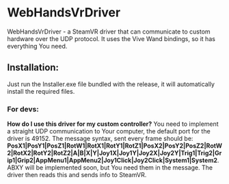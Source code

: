 # WebHandsVrDriver

WebHandsVrDriver - a SteamVR driver that can communicate to custom hardware over the UDP protocol. It uses the Vive Wand bindings, so it has everything You need.

## Installation:
Just run the Installer.exe file bundled with the release, it will automatically install the required files.

### For devs:

**How do I use this driver for my custom controller?**
You need to implement a straight UDP communication to Your computer, the default port for the driver is 49152. The message syntax, sent every frame should be: **PosX1|PosY1|PosZ1|RotW1|RotX1|RotY1|RotZ1|PosX2|PosY2|PosZ2|RotW2|RotX2|RotY2|RotZ2|A|B|X|Y|Joy1X|Joy1Y|Joy2X|Joy2Y|Trig1|Trig2|Grip1|Grip2|AppMenu1|AppMenu2|Joy1Click|Joy2Click|System1|System2**. ABXY will be implemented soon, but You need them in the message. The driver then reads this and sends info to SteamVR.
